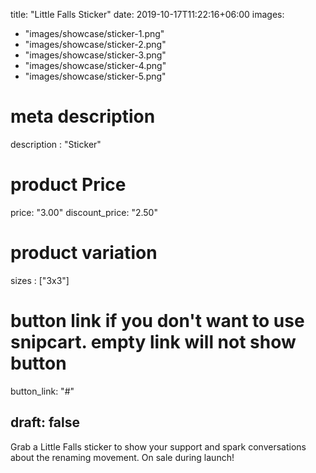 title: "Little Falls Sticker"
date: 2019-10-17T11:22:16+06:00
images: 
  - "images/showcase/sticker-1.png"
  - "images/showcase/sticker-2.png"
  - "images/showcase/sticker-3.png"
  - "images/showcase/sticker-4.png"
  - "images/showcase/sticker-5.png"

# meta description
description : "Sticker"

# product Price
price: "3.00"
discount_price: "2.50"

# product variation
sizes : ["3x3"]

# button link if you don't want to use snipcart. empty link will not show button
button_link: "#"

draft: false
---

Grab a Little Falls sticker to show your support and spark conversations about the renaming movement. On sale during launch!